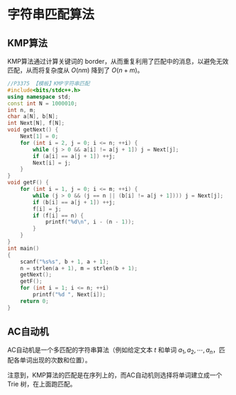 # 字符串匹配算法

## KMP算法

KMP算法通过计算关键词的 border，从而重复利用了匹配中的消息，以避免无效匹配，从而将复杂度从 $O(nm)$ 降到了 $O(n+m)$。

```cpp
//P3375 【模板】KMP字符串匹配
#include<bits/stdc++.h>
using namespace std;
const int N = 1000010;
int n, m;
char a[N], b[N];
int Next[N], f[N];
void getNext() {
    Next[1] = 0;
    for (int i = 2, j = 0; i <= n; ++i) {
        while (j > 0 && a[i] != a[j + 1]) j = Next[j];
        if (a[i] == a[j + 1]) ++j;
        Next[i] = j;
    }
}
void getF() {
    for (int i = 1, j = 0; i <= m; ++i) {
        while (j > 0 && (j == n || (b[i] != a[j + 1]))) j = Next[j];
        if (b[i] == a[j + 1]) ++j;
        f[i] = j;
        if (f[i] == n) {
            printf("%d\n", i - (n - 1));
        }
    }
}
int main()
{
    scanf("%s%s", b + 1, a + 1);
    n = strlen(a + 1), m = strlen(b + 1);
    getNext();
    getF();
    for (int i = 1; i <= n; ++i)
        printf("%d ", Next[i]);
    return 0;
}
```



## AC自动机

AC自动机是一个多匹配的字符串算法（例如给定文本 $t$ 和单词  $a_1,a_2,\cdots,a_n$，匹配各单词出现的次数和位置）。

注意到，KMP算法的匹配是在序列上的，而AC自动机则选择将单词建立成一个 Trie 树，在上面跑匹配。